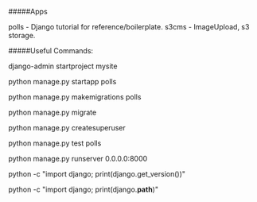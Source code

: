 #####Apps

polls - Django tutorial for reference/boilerplate.
s3cms - ImageUpload, s3 storage.

#####Useful Commands:

django-admin startproject mysite

python manage.py startapp polls

python manage.py makemigrations polls

python manage.py migrate

python manage.py createsuperuser

python manage.py test polls

python manage.py runserver 0.0.0.0:8000

python -c "import django; print(django.get_version())"

python -c "import django; print(django.__path__)"
